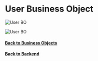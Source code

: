 # User Business Object

<p>
<img src="./assets/UserBO-dark.png#gh-dark-mode-only" alt="User BO" />
<p\>

<p>
<img src="./assets/UserBO-light.png#gh-light-mode-only" alt="User BO" />
<p\>


#### [Back to Business Objects](./README.md)
#### [Back to Backend](../README.md)